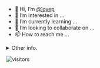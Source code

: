 - 👋 Hi, I’m [@loyep](https://github.com/loyep)
- 👀 I’m interested in ...
- 🌱 I’m currently learning ...
- 💞️ I’m looking to collaborate on ...
- 📫 How to reach me ...

<details>
  <summary>Other info.</summary>
  <br>

<!--START_SECTION:waka-->

```text
Vue.js       18 hrs 39 mins  █████████████████░░░░░░░░   68.14 %
TypeScript   4 hrs 50 mins   ████▒░░░░░░░░░░░░░░░░░░░░   17.70 %
JavaScript   1 hr 30 mins    █▒░░░░░░░░░░░░░░░░░░░░░░░   05.51 %
JSON         1 hr 27 mins    █▒░░░░░░░░░░░░░░░░░░░░░░░   05.32 %
Git Config   13 mins         ▒░░░░░░░░░░░░░░░░░░░░░░░░   00.83 %
Markdown     11 mins         ▒░░░░░░░░░░░░░░░░░░░░░░░░   00.72 %
```

<!--END_SECTION:waka-->

</details>

![visitors](https://visitor-badge.glitch.me/badge?page_id=loyep.loyep)

